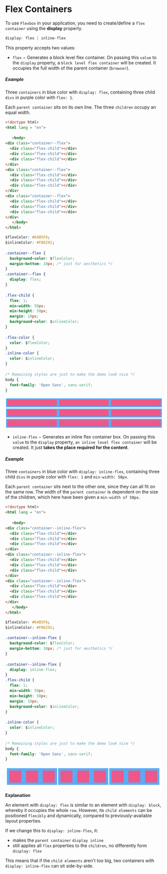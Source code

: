 # Flex Containers

To use `Flexbox` in your application, you need to create/define a `flex container` using the **display** property.

```css
display: flex | inline-flex
```

This property accepts two values:

- `flex` − Generates a block level flex container. On passing this `value` to the `display` property, a `block level flex container` will be created. It occupies the full width of the parent container (`browser`).

##### Example 

Three `containers` in blue color with `display: flex`, containing three child `divs` in purple color with `flex: 1`.

Each `parent container` sits on its own line. The three `children` occupy an equal width.

```html
<!doctype html>
<html lang = "en">
   
   <body>
<div class="container--flex">
  <div class="flex-child"></div>
  <div class="flex-child"></div>
  <div class="flex-child"></div>
</div>
<div class="container--flex">
  <div class="flex-child"></div>
  <div class="flex-child"></div>
  <div class="flex-child"></div>
</div>
<div class="container--flex">
  <div class="flex-child"></div>
  <div class="flex-child"></div>
  <div class="flex-child"></div>
</div>
   </body>
</html>
```

```css
$flexColor: #64B5F6;
$inlineColor: #F06292;

.container--flex {
  background-color: $flexColor;
  margin-bottom: 10px; /* just for aesthetics */
}
.container--flex {
  display: flex;
}

.flex-child {
  flex: 1;
  min-width: 50px;
  min-height: 50px;
  margin: 10px;
  background-color: $inlineColor;
}

.flex-color {
  color: $flexColor;
}
.inline-color {
  color: $inlineColor;
}

/* Remaining styles are just to make the demo look nice */
body {
  font-family: 'Open Sans', sans-serif;
}
```

![flex](./flex.png)


- `inline-flex` − Generates an inline flex container box. On passing this `value` to the `display` property, `an inline level flex container` will be created. It just **takes the place required for the content**.

##### Example

Three `containers` in blue color with `display: inline-flex`, containing three child `divs` in purple color with `flex: 1` and `min-width: 50px`.

Each `parent container` sits next to the other one, since they can all fit on the same row. The width of the `parent container` is dependent on the size of the children, which here have been given a `min-width of 50px`.

```html
<!doctype html>
<html lang = "en">
   
   <body>
<div class="container--inline-flex">
  <div class="flex-child"></div>
  <div class="flex-child"></div>
  <div class="flex-child"></div>
</div>
<div class="container--inline-flex">
  <div class="flex-child"></div>
  <div class="flex-child"></div>
  <div class="flex-child"></div>
</div>
<div class="container--inline-flex">
  <div class="flex-child"></div>
  <div class="flex-child"></div>
  <div class="flex-child"></div>
</div>
   </body>
</html>
```

```css
$flexColor: #64B5F6;
$inlineColor: #F06292;

.container--inline-flex {
  background-color: $flexColor;
  margin-bottom: 10px; /* just for aesthetics */
}

.container--inline-flex {
  display: inline-flex;
}
.flex-child {
  flex: 1;
  min-width: 50px;
  min-height: 50px;
  margin: 10px;
  background-color: $inlineColor;
}

.inline-color {
  color: $inlineColor;
}

/* Remaining styles are just to make the demo look nice */
body {
  font-family: 'Open Sans', sans-serif;
}
```

![inline-flex](./inline-flex.png)

**Explanation**

An element with `display: flex` is similar to an element with `display: block`, whereby it occupies the whole `row`. However, its `child elements` can be positioned `flexibly` and dynamically, compared to previously-available layout properties.

If we change this to `display: inline-flex`, it:

- makes the `parent container` `display inline`
- still applies all `flex` properties to the `children`, no differently form `display: flex`

This means that if the `child elements` aren't too big, two containers with `display: inline-flex` can sit side-by-side.